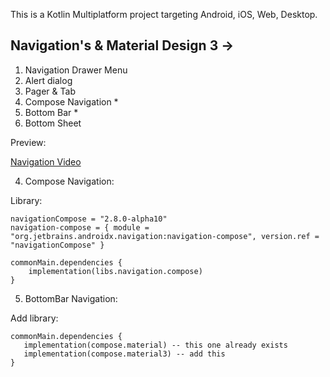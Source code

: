 This is a Kotlin Multiplatform project targeting Android, iOS, Web, Desktop.


## Navigation's & Material Design 3 ->

 1. Navigation Drawer Menu
 2. Alert dialog
 3. Pager & Tab
 4. Compose Navigation *
 5. Bottom Bar *
 6. Bottom Sheet

Preview:

[Navigation Video](https://github.com/TouhidApps/KMP-Compose-Examples/blob/main/KMP-Navigation/screenshots/navigation_video.mov)


 4. Compose Navigation:

Library:

```
navigationCompose = "2.8.0-alpha10"
navigation-compose = { module = "org.jetbrains.androidx.navigation:navigation-compose", version.ref = "navigationCompose" }
```

```
commonMain.dependencies {
    implementation(libs.navigation.compose)
}
```


5. BottomBar Navigation:

Add library:
```
commonMain.dependencies {
   implementation(compose.material) -- this one already exists
   implementation(compose.material3) -- add this
}
```

